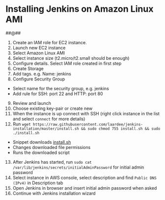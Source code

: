 # Installing Jenkins on Amazon Linux AMI 
##@##
1. Create an IAM role for EC2 instance.
2. Launch new EC2 instance
3. Select Amazon Linux AMI 
4. Select instance size (t2.micro/t2.small should be enough)
5. Configure details. Select IAM role created in first step
6. Create Storage
7. Add tags. e.g. Name: jenkins 
8. Configure Security Group
  * Select name for the security group, e.g. jenkins
  * Add rule for SSH: port 22 and HTTP: port 80
9. Review and launch
10. Choose existing key-pair or create new
11. When the instance is up connect with SSH (right click instance in the list and select `connect` for more details)
12. Run `wget https://raw.githubusercontent.com/laardee/jenkins-installation/master/install.sh && sudo chmod 755 install.sh && sudo ./install.sh`
  * Snippet downloads [install.sh](https://github.com/laardee/jenkins-installation/blob/master/install.sh)
  * Changes downloaded file permissions
  * Runs the downloaded script
13. After Jenkins has started, run `sudo cat /var/lib/jenkins/secrets/initialAdminPassword` for initial admin password
14. Select instance in AWS console, select description and find `Public DNS (IPv4)` in Description tab
15. Open Jenkins in browser and insert initial admin password when asked
16. Continue with Jenkins installation wizard
